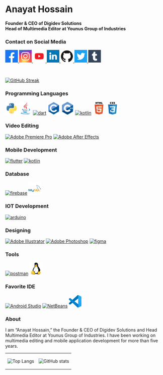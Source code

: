 # Anayat Hossain  
**Founder & CEO of Digidev Solutions**  
**Head of Multimedia Editor at Younus Group of Industries**

<h3 align="left">Contact on Social Media</h3>
<p align="left">
  <!-- Facebook -->
  <a href="https://www.facebook.com/iam.anayathossain" target="_blank" rel="noreferrer">
    <img src="https://raw.githubusercontent.com/edent/SuperTinyIcons/master/images/svg/facebook.svg" alt="Facebook" width="40" height="40"/>
  </a>
  <!-- Instagram -->
  <a href="https://www.instagram.com/anayathossainofficial/" target="_blank" rel="noreferrer">
    <img src="https://raw.githubusercontent.com/edent/SuperTinyIcons/master/images/svg/instagram.svg" alt="Instagram" width="40" height="40"/>
  </a>
  <!-- YouTube -->
  <a href="https://www.youtube.com/@anayathossainofficial" target="_blank" rel="noreferrer">
    <img src="https://raw.githubusercontent.com/edent/SuperTinyIcons/master/images/svg/youtube.svg" alt="YouTube" width="40" height="40"/>
  </a>
  <!-- LinkedIn -->
  <a href="https://www.linkedin.com/in/anayathossainofficial/" target="_blank" rel="noreferrer">
    <img src="https://raw.githubusercontent.com/edent/SuperTinyIcons/master/images/svg/linkedin.svg" alt="LinkedIn" width="40" height="40"/>
  </a>
  <!-- GitHub -->
  <a href="https://github.com/AnayatHossain" target="_blank" rel="noreferrer">
    <img src="https://raw.githubusercontent.com/devicons/devicon/master/icons/github/github-original.svg" alt="GitHub" width="40" height="40"/>
  </a>
  <!-- Twitter/X -->
  <a href="https://x.com/AnayatOfficial" target="_blank" rel="noreferrer">
    <img src="https://raw.githubusercontent.com/edent/SuperTinyIcons/master/images/svg/twitter.svg" alt="Twitter/X" width="40" height="40"/>
  </a>
  <!-- Tumblr -->
  <a href="https://www.tumblr.com/anayathossainofficial" target="_blank" rel="noreferrer">
    <img src="https://raw.githubusercontent.com/edent/SuperTinyIcons/master/images/svg/tumblr.svg" alt="Tumblr" width="40" height="40"/>
  </a>
</p>
<br>

[![GitHub Streak](https://github-readme-streak-stats.herokuapp.com?user=anayathossain&theme=highcontrast&hide_border=true&border_radius=4.3&card_width=600)](https://git.io/streak-stats)

<h3 align="left">Programming Languages</h3>
<p align="left">
  <a href="https://www.python.org" target="_blank"><img src="https://raw.githubusercontent.com/devicons/devicon/master/icons/python/python-original.svg" alt="python" width="40" height="40"/></a>
  <a href="https://www.java.com" target="_blank"><img src="https://raw.githubusercontent.com/devicons/devicon/master/icons/java/java-original.svg" alt="java" width="40" height="40"/></a>
  <a href="https://dart.dev" target="_blank"><img src="https://www.vectorlogo.zone/logos/dartlang/dartlang-icon.svg" alt="dart" width="40" height="40"/></a>
  <a href="https://www.cprogramming.com/" target="_blank"><img src="https://raw.githubusercontent.com/devicons/devicon/master/icons/c/c-original.svg" alt="c" width="40" height="40"/></a>
  <a href="https://www.w3schools.com/cpp/" target="_blank"><img src="https://raw.githubusercontent.com/devicons/devicon/master/icons/cplusplus/cplusplus-original.svg" alt="cplusplus" width="40" height="40"/></a>
  <a href="https://kotlinlang.org/" target="_blank"><img src="https://www.vectorlogo.zone/logos/kotlinlang/kotlinlang-icon.svg" alt="kotlin" width="40" height="40"/></a>
  <a href="https://www.w3.org/html/" target="_blank"><img src="https://raw.githubusercontent.com/devicons/devicon/master/icons/html5/html5-original-wordmark.svg" alt="html5" width="40" height="40"/></a>
  <a href="https://www.w3schools.com/css/" target="_blank"><img src="https://raw.githubusercontent.com/devicons/devicon/master/icons/css3/css3-original-wordmark.svg" alt="css3" width="40" height="40"/></a>
</p>

<h3 align="left">Video Editing</h3>
<p align="left">
  <a href="https://www.adobe.com/products/premiere.html" target="_blank"><img src="https://upload.wikimedia.org/wikipedia/commons/4/40/Adobe_Premiere_Pro_CC_icon.svg" alt="Adobe Premiere Pro" width="40" height="40"/></a>
  <a href="https://www.adobe.com/products/aftereffects.html" target="_blank"><img src="https://upload.wikimedia.org/wikipedia/commons/c/cb/Adobe_After_Effects_CC_icon.svg" alt="Adobe After Effects" width="40" height="40"/></a>
</p>

<h3 align="left">Mobile Development</h3>
<p align="left">
  <a href="https://flutter.dev" target="_blank"><img src="https://www.vectorlogo.zone/logos/flutterio/flutterio-icon.svg" alt="flutter" width="40" height="40"/></a>
  <a href="https://kotlinlang.org/" target="_blank"><img src="https://www.vectorlogo.zone/logos/kotlinlang/kotlinlang-icon.svg" alt="kotlin" width="40" height="40"/></a>
</p>

<h3 align="left">Database</h3>
<p align="left">
  <a href="https://firebase.google.com/" target="_blank"><img src="https://www.vectorlogo.zone/logos/firebase/firebase-icon.svg" alt="firebase" width="40" height="40"/></a>
  <a href="https://www.mysql.com/" target="_blank"><img src="https://raw.githubusercontent.com/devicons/devicon/master/icons/mysql/mysql-original-wordmark.svg" alt="mysql" width="40" height="40"/></a>
</p>

<h3 align="left">IOT Development</h3>
<p align="left">
  <a href="https://www.arduino.cc/" target="_blank"><img src="https://cdn.worldvectorlogo.com/logos/arduino-1.svg" alt="arduino" width="40" height="40"/></a>
</p>

<h3 align="left">Designing</h3>
<p align="left">
  <a href="https://www.adobe.com/products/illustrator.html" target="_blank"><img src="https://upload.wikimedia.org/wikipedia/commons/f/fb/Adobe_Illustrator_CC_icon.svg" alt="Adobe Illustrator" width="40" height="40"/></a>
  <a href="https://www.adobe.com/products/photoshop.html" target="_blank"><img src="https://upload.wikimedia.org/wikipedia/commons/a/af/Adobe_Photoshop_CC_icon.svg" alt="Adobe Photoshop" width="40" height="40"/></a>
  <a href="https://www.figma.com/" target="_blank"><img src="https://www.vectorlogo.zone/logos/figma/figma-icon.svg" alt="figma" width="40" height="40"/></a>
</p>

<h3 align="left">Tools</h3>
<p align="left">
  <a href="https://postman.com" target="_blank"><img src="https://www.vectorlogo.zone/logos/getpostman/getpostman-icon.svg" alt="postman" width="40" height="40"/></a>
  <a href="https://www.linux.org/" target="_blank"><img src="https://raw.githubusercontent.com/devicons/devicon/master/icons/linux/linux-original.svg" alt="linux" width="40" height="40"/></a>
</p>

<h3 align="left">Favorite IDE</h3>
<p align="left">
  <a href="https://developer.android.com/studio" target="_blank"><img src="https://upload.wikimedia.org/wikipedia/commons/9/92/Android_Studio_Trademark.svg" alt="Android Studio" width="40" height="40"/></a>
  <a href="https://netbeans.apache.org/" target="_blank"><img src="https://upload.wikimedia.org/wikipedia/commons/9/98/Apache_NetBeans_Logo.svg" alt="NetBeans" width="40" height="40"/></a>
  <a href="https://code.visualstudio.com/" target="_blank"><img src="https://raw.githubusercontent.com/devicons/devicon/master/icons/vscode/vscode-original.svg" alt="Visual Studio Code" width="40" height="40"/></a>
</p>

### About
I am “Anayat Hossain,” the Founder & CEO of Digidev Solutions and Head Multimedia Editor at Younus Group of Industries. I have been working on multimedia editing and mobile application development for more than five years.

<table>
<tbody>
<tr>
<td>

![Top Langs](https://github-readme-stats.vercel.app/api/top-langs/?username=anayathossain&layout=donut&theme=dark)

</td>

<td>

![GitHub stats](https://github-readme-stats.vercel.app/api?username=anayathossain&show_icons=true&theme=dark)

</td>
</tr>

</tbody>
</table>
